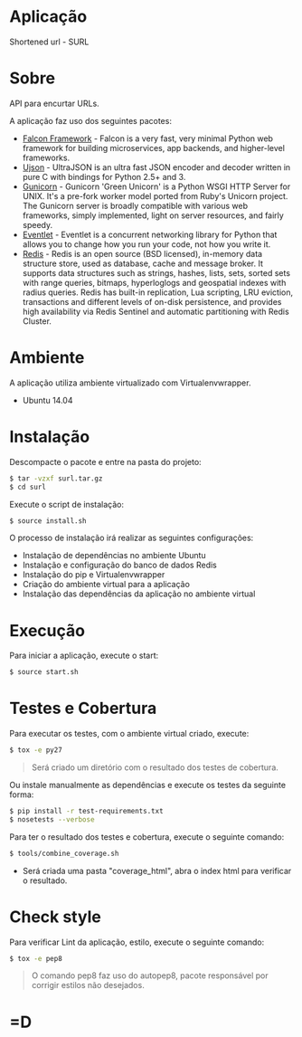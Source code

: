 # Aplicação
Shortened url - SURL

# Sobre
API para encurtar URLs.

A aplicação faz uso dos seguintes pacotes:
* [Falcon Framework](https://falconframework.org/) - Falcon is a very fast, very minimal Python web framework for building microservices, app backends, and higher-level frameworks.
* [Ujson](https://pypi.python.org/pypi/ujson) - UltraJSON is an ultra fast JSON encoder and decoder written in pure C with bindings for Python 2.5+ and 3.
* [Gunicorn](http://gunicorn.org/) - Gunicorn 'Green Unicorn' is a Python WSGI HTTP Server for UNIX. It's a pre-fork worker model ported from Ruby's Unicorn project. The Gunicorn server is broadly compatible with various web frameworks, simply implemented, light on server resources, and fairly speedy.
* [Eventlet](http://eventlet.net/) - Eventlet is a concurrent networking library for Python that allows you to change how you run your code, not how you write it.
* [Redis](http://redis.io/) - Redis is an open source (BSD licensed), in-memory data structure store, used as database, cache and message broker. It supports data structures such as strings, hashes, lists, sets, sorted sets with range queries, bitmaps, hyperloglogs and geospatial indexes with radius queries. Redis has built-in replication, Lua scripting, LRU eviction, transactions and different levels of on-disk persistence, and provides high availability via Redis Sentinel and automatic partitioning with Redis Cluster.

# Ambiente
A aplicação utiliza ambiente virtualizado com Virtualenvwrapper.
- Ubuntu 14.04

# Instalação

Descompacte o pacote e entre na pasta do projeto:
```sh
$ tar -vzxf surl.tar.gz
$ cd surl
```

Execute o script de instalação:
```sh
$ source install.sh
```
O processo de instalação irá realizar as seguintes configurações:

- Instalação de dependências no ambiente Ubuntu
- Instalação e configuração do banco de dados Redis
- Instalação do pip e Virtualenvwrapper
- Criação do ambiente virtual para a aplicação
- Instalação das dependências da aplicação no ambiente virtual
 
# Execução
Para iniciar a aplicação, execute o start:
```sh
$ source start.sh
```

# Testes e Cobertura
Para executar os testes, com o ambiente virtual criado, execute:
```sh
$ tox -e py27
```
> Será criado um diretório com o resultado dos testes de cobertura.

 Ou instale manualmente as dependências e execute os testes da seguinte forma:
 ```sh
$ pip install -r test-requirements.txt
$ nosetests --verbose
```
Para ter o resultado dos testes e cobertura, execute o seguinte comando:
 ```sh
$ tools/combine_coverage.sh
```
- Será criada uma pasta "coverage_html", abra o index html para verificar o resultado.
# Check style
Para verificar Lint da aplicação, estilo, execute o seguinte comando:
 ```sh
$ tox -e pep8
```
> O comando pep8 faz uso do autopep8, pacote responsável por corrigir estilos não desejados.

# =D



